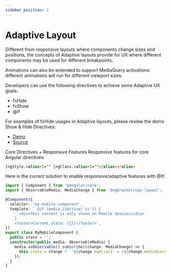 ```yaml
---
sidebar_position: 2
---
```


# Adaptive Layout

Different from responsive layouts where components change sizes and positions, the concepts of Adaptive layouts provide for UX where different components may be used for different breakpoints.

Animations can also be extended to support MediaQuery activations: different animations will run for different viewport sizes.

Developers can use the following directives to achieve some Adaptive UX goals:

- fxHide
- fxShow
- @if

For examples of fxHide usages in Adaptive layouts, please review the demo Show & Hide Directives:

- [Demo](https://ngx-layout.ngbracket.com/responsive/responsive-layout-direction)
- [Source](https://ngx-layout.ngbracket.com/responsive/responsive-show-hide)

Core Directives + Responsive Features
Responsive features for core Angular directives:

```html
[ngStyle.<alias>]="" [ngClass.<alias>]=""</alias></alias>
```

Here is the current solution to enable responsive/adaptive features with @If:

```typescript
import { Component } from '@angular/core';
import { ObservableMedia, MediaChange } from '@ngbracket/ngx-layout';

@Component({
  selector: 'my-mobile-component',
  template: ` @if (media.isActive('xs')) {
      <div>This content is only shown on Mobile devices</div>
    }
    <footer>Current state: {{}}</footer>`,
})
export class MyMobileComponent {
  public state = '';
  constructor(public media: ObservableMedia) {
    media.asObservable().subscribe((change: MediaChange) => {
      this.state = change ? `'${change.mqAlias}' = (${change.mediaQuery})` : '';
    });
  }
}
```
